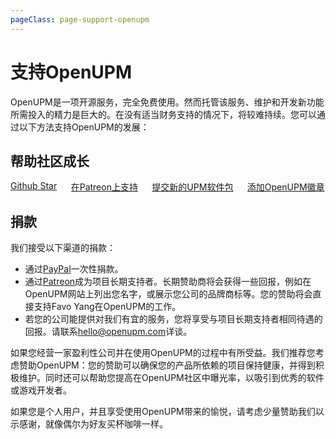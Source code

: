```yaml
---
pageClass: page-support-openupm
---
```

# 支持OpenUPM

OpenUPM是一项开源服务，完全免费使用。然而托管该服务、维护和开发新功能所需投入的精力是巨大的。在没有适当财务支持的情况下，将较难持续。您可以通过以下方法支持OpenUPM的发展：

## 帮助社区成长

<div class="columns columns-grow">
  <div class="column col-6 text-center">
    <a href="https://github.com/openupm/openupm" rel="noopener noreferrer"><i class="fa fa-star c-star"></i>Github Star</a>
  </div>
  <div class="column col-6 text-center">
    <a href="https://www.patreon.com/openupm" rel="noopener noreferrer"><i class="fab fa-patreon c-patreon"></i>在Patreon上支持</a>
  </div>
  <div class="column col-6 text-center">
    <a href="/packages/add/"><i class="fas fa-plus-circle text-primary"></i>提交新的UPM软件包</a>
  </div>
  <div class="column col-6 text-center">
    <a href="/docs/adding-badge.html"><i class="fas fa-certificate c-badge"></i>添加OpenUPM徽章</a>
  </div>
</div>

## 捐款

我们接受以下渠道的捐款：
- 通过[PayPal](https://www.paypal.me/favoyang)一次性捐款。
- 通过[Patreon](https://www.patreon.com/openupm)成为项目长期支持者。长期赞助商将会获得一些回报，例如在OpenUPM网站上列出您名字，或展示您公司的品牌商标等。您的赞助将会直接支持Favo Yang在OpenUPM的工作。
- 若您的公司能提供对我们有宜的服务，您将享受与项目长期支持者相同待遇的回报。请联系[hello@openupm.com](mailto:hello@openupm.com)详谈。

如果您经营一家盈利性公司并在使用OpenUPM的过程中有所受益。我们推荐您考虑赞助OpenUPM：您的赞助可以确保您的产品所依赖的项目保持健康，并得到积极维护。同时还可以帮助您提高在OpenUPM社区中曝光率，以吸引到优秀的软件或游戏开发者。

如果您是个人用户，并且享受使用OpenUPM带来的愉悦，请考虑少量赞助我们以示感谢，就像偶尔为好友买杯咖啡一样。

<style lang="scss" scoped>
.page-support-openupm {
  .c-star {
    color: #e8bb49;
  }

  .c-patreon {
    color: rgb(232, 91, 70);
  }

  .c-badge {
    color: purple;
  }

  .columns-grow {
    margin-top: 1rem;

    a {
      display: block;
      padding-top: 1rem;
      padding-bottom: 1rem;
      width: 100%;
      font-size: 0.9rem;
      color: inherit;

      &:hover {
        text-decoration: none !important;
      }

      i {
        font-size: 2rem;
        display: block;
        padding-bottom: 1rem;
      }
    }
  }
}
</style>
